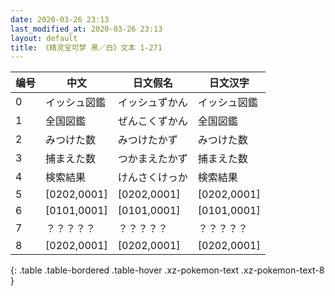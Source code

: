 ```yaml
---
date: 2020-03-26 23:13
last_modified_at: 2020-03-26 23:13
layout: default
title: 《精灵宝可梦 黑／白》文本 1-271
---
```

| 编号 | 中文 | 日文假名 | 日文汉字 |
| ---- | ---- | ---- | --- |
| 0 | イッシュ図鑑 | イッシュずかん | イッシュ図鑑 |
| 1 | 全国図鑑 | ぜんこくずかん | 全国図鑑 |
| 2 | みつけた数 | みつけたかず | みつけた数 |
| 3 | 捕まえた数 | つかまえたかず | 捕まえた数 |
| 4 | 検索結果 | けんさくけっか | 検索結果 |
| 5 | [0202,0001] | [0202,0001] | [0202,0001] |
| 6 | [0101,0001] | [0101,0001] | [0101,0001] |
| 7 | ？？？？？ | ？？？？？ | ？？？？？ |
| 8 | [0202,0001] | [0202,0001] | [0202,0001] |
{: .table .table-bordered .table-hover .xz-pokemon-text .xz-pokemon-text-8 }